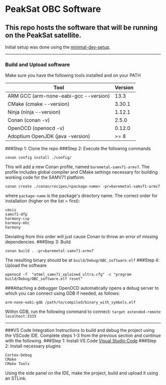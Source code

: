 # PeakSat OBC Software

This repo hosts the software that will be running on the PeakSat satellite.
------------
Initial setup was done using the [minimal-dev-setup](https://github.com/PeakSat/minimal-dev-setup/tree/master "minimal-dev-setup").

------------

### Build and Upload software
Make sure you have the following tools installed and on your PATH

| **Tool**                              | **Version** |
|---------------------------------------|-------------|
| ARM GCC (arm-none-eabi-gcc --version) | 13.3        |
| CMake   (cmake --version)             | 3.30.1      |
| Ninja   (ninja --version)             | 1.12.1      |
| Conan   (conan -v)                    | 2.5.0       |
| OpenOCD (openocd -v)                  | 0.12.0      |
| Adoptium OpenJDK (java -version)      | >= 8        |

###Step 1: Clone the repo
###Step 2: Execute the following commands
```shell
conan config install ./config/
```
This will add a new Conan profile, named `baremetal-samv71-armv7`. The profile
includes global compiler and CMake settings necessary for building working code
for the SAMV71 platform.
```shell
conan create ./conan/recipes/<package-name> -pr=baremetal-samv71-armv7
```
where `package-name` is the package's directory name. The correct order for
installation (higher on the list = first):
```
cmsis
samv71-dfp
harmony-csp
harmony-mhc
harmony
```
Deviating from this order will just cause Conan to throw an error of missing
dependencies.
###Step 3: Build
```shell
conan build . -pr=baremetal-samv71-armv7
```
The resulting binary should be at `build/Debug/OBC_software.elf`
###Step 4: Upload the software
```shell
openocd -f  "atmel_samv71_xplained_ultra.cfg" -c "program build/Debug/OBC_software.elf reset"
```
###Attaching a debugger
OpenOCD automatically opens a debug server to which you can connect using
GDB if needed, as follows:
```shell
arm-none-eabi-gdb /path/to/compiled/binary_with_symbols.elf
```
Within GDB, run the following command to connect:
`target extended-remote localhost:3333`

------------
###VS Code Integration
Instructions to build and debug the project using the VSCode IDE. Complete steps 1-3 from the previous section and continue with the following.
###Step 1: Install VS Code 
[Visual Studio Code](https://code.visualstudio.com/ "Visual Studio Code")
###Step 2: Install necessary plugins
```
Cortex-Debug
CMake
CMake Tools
```
Using the side panel on the IDE, make the project, build and upload it using an STLink.
